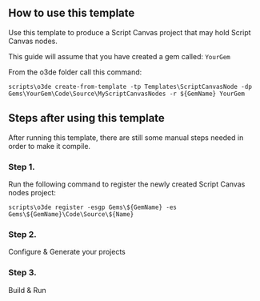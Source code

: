 ## How to use this template

Use this template to produce a Script Canvas project that may hold Script Canvas nodes. 

This guide will assume that you have created a gem called: `YourGem`

From the o3de folder call this command:

```
scripts\o3de create-from-template -tp Templates\ScriptCanvasNode -dp Gems\YourGem\Code\Source\MyScriptCanvasNodes -r ${GemName} YourGem
```

## Steps after using this template

After running this template, there are still some manual steps needed in order to make it compile.

### Step 1.

Run the following command to register the newly created Script Canvas nodes project:

```
scripts\o3de register -esgp Gems\${GemName} -es Gems\${GemName}\Code\Source\${Name}
```

### Step 2.

Configure & Generate your projects

### Step 3. 

Build & Run
